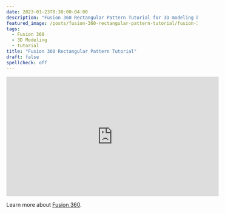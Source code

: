 ```yaml
---
date: 2023-01-23T8:30:00-04:00
description: "Fusion 360 Rectangular Pattern Tutorial for 3D modeling beginners"
featured_image: /posts/fusion-360-rectangular-pattern-tutorial/fusion-360-rectangular-pattern-title.jpg
tags:
  - Fusion 360
  - 3D Modeling
  - tutorial
title: "Fusion 360 Rectangular Pattern Tutorial"
draft: false
spellcheck: off
---
```


<div class="iframe-16-9-container">
<iframe class="youTubeIframe" width="560" height="315" src="https://www.youtube.com/embed/Y0nYNZvL0EA?rel=0" title="YouTube video player" frameborder="0" allow="accelerometer; autoplay; clipboard-write; encrypted-media; gyroscope; picture-in-picture; web-share" allowfullscreen></iframe>
</div>

Learn more about [Fusion 360](fusion-360.md).
